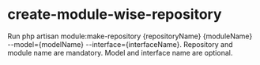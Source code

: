 # create-module-wise-repository
Run  php artisan module:make-repository {repositoryName} {moduleName} --model={modelName} --interface={interfaceName}. Repository and module name are mandatory. Model and interface name are optional.
